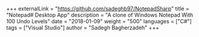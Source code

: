 +++
externalLink = "https://github.com/sadeghb97/NotepadSharp"
title = "Notepad# Desktop App"
description = "A clone of Windows Notepad With 100 Undo Levels"
date = "2018-01-09"
weight = "500"
languages = ["C#"]
tags = ["Visual Studio"]
author = "Sadegh Bagherzadeh"
+++

